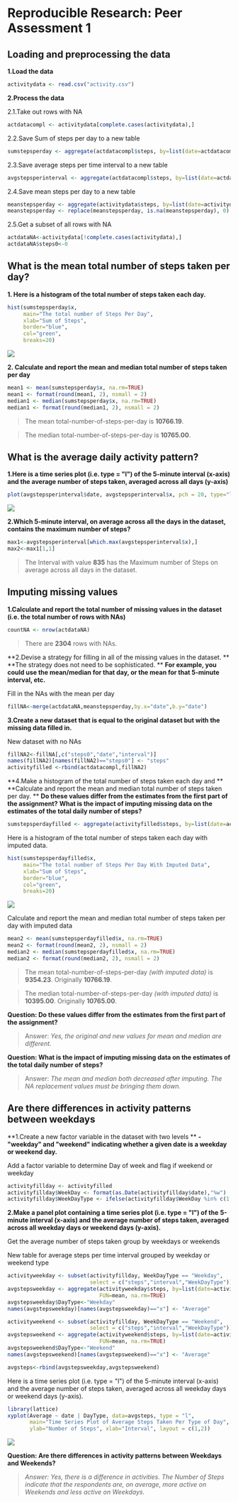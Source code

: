 # Reproducible Research: Peer Assessment 1




## Loading and preprocessing the data

**1.Load the data**


```r
activitydata <- read.csv("activity.csv")
```

**2.Process the data**

2.1.Take out rows with NA

```r
actdatacompl <- activitydata[complete.cases(activitydata),]
```

2.2.Save Sum of steps per day to a new table

```r
sumstepsperday <- aggregate(actdatacompl$steps, by=list(date=actdatacompl$date), FUN=sum, na.rm=TRUE)
```

2.3.Save average steps per time interval to a new table

```r
avgstepsperinterval <- aggregate(actdatacompl$steps, by=list(date=actdatacompl$interval), FUN=mean, na.rm=TRUE)
```

2.4.Save mean steps per day to a new table

```r
meanstepsperday <- aggregate(activitydata$steps, by=list(date=activitydata$date), FUN=mean, na.rm=TRUE)
meanstepsperday <- replace(meanstepsperday, is.na(meanstepsperday), 0)
```

2.5.Get a subset of all rows with NA

```r
actdataNA<-activitydata[!complete.cases(activitydata),]
actdataNA$steps0<-0
```

## What is the mean total number of steps taken per day?

**1. Here is a histogram of the total number of steps taken each day.**


```r
hist(sumstepsperday$x, 
     main="The total number of Steps Per Day", 
     xlab="Sum of Steps", 
     border="blue", 
     col="green",
     breaks=20)
```

![](PA1_template_files/figure-html/histstepsperday-1.png)<!-- -->

**2. Calculate and report the mean and median total number of steps taken per day**

```r
mean1 <- mean(sumstepsperday$x, na.rm=TRUE)
mean1 <- format(round(mean1, 2), nsmall = 2)
median1 <- median(sumstepsperday$x, na.rm=TRUE)
median1 <- format(round(median1, 2), nsmall = 2)
```

> The mean total-number-of-steps-per-day is **10766.19**. 

> The median total-number-of-steps-per-day is **10765.00**.


## What is the average daily activity pattern?

**1.Here is a time series plot (i.e. type = "l") of the 5-minute interval (x-axis)**
**and the average number of steps taken, averaged across all days (y-axis)**


```r
plot(avgstepsperinterval$date, avgstepsperinterval$x, pch = 20, type="l", xlab="Interval", ylab = "Average Number of Steps Taken", main="Average Number of Steps Taken Per Time Interval")
```

![](PA1_template_files/figure-html/plotavgstepsperinterval-1.png)<!-- -->

**2.Which 5-minute interval, on average across all the days in the dataset, contains the maximum number of steps?**


```r
max1<-avgstepsperinterval[which.max(avgstepsperinterval$x),]
max2<-max1[1,1]
```

> The Interval with value **835** has the Maximum number of Steps on average across all days in the dataset.



## Imputing missing values

**1.Calculate and report the total number of missing values in the dataset (i.e. the total number of rows with NAs)**


```r
countNA <- nrow(actdataNA)
```


> There are **2304** rows with NAs.



**2.Devise a strategy for filling in all of the missing values in the dataset. **
**The strategy does not need to be sophisticated. **
**For example, you could use the mean/median for that day, or the mean for that 5-minute interval, etc.**


Fill in the NAs with the mean per day

```r
fillNA<-merge(actdataNA,meanstepsperday,by.x="date",b.y="date")
```


**3.Create a new dataset that is equal to the original dataset but with the missing data filled in.**

New dataset with no NAs

```r
fillNA2<-fillNA[,c("steps0","date","interval")]
names(fillNA2)[names(fillNA2)=="steps0"] <- "steps"
activityfilled <-rbind(actdatacompl,fillNA2)
```



**4.Make a histogram of the total number of steps taken each day and **
**Calculate and report the mean and median total number of steps taken per day. **
**Do these values differ from the estimates from the first part of the assignment?**
**What is the impact of imputing missing data on the estimates of the total daily number of steps?**



```r
sumstepsperdayfilled <- aggregate(activityfilled$steps, by=list(date=activityfilled$date), FUN=sum, na.rm=TRUE)
```

Here is a histogram of the total number of steps taken each day with imputed data.

```r
hist(sumstepsperdayfilled$x, 
     main="The total number of Steps Per Day With Imputed Data", 
     xlab="Sum of Steps", 
     border="blue", 
     col="green",
     breaks=20)
```

![](PA1_template_files/figure-html/histstepsperdayfiled-1.png)<!-- -->


Calculate and report the mean and median total number of steps taken per day with imputed data


```r
mean2 <- mean(sumstepsperdayfilled$x, na.rm=TRUE)
mean2 <- format(round(mean2, 2), nsmall = 2)
median2 <- median(sumstepsperdayfilled$x, na.rm=TRUE)
median2 <- format(round(median2, 2), nsmall = 2)
```


> The mean total-number-of-steps-per-day *(with imputed data)* is **9354.23**. Originally **10766.19**.  

> The median total-number-of-steps-per-day *(with imputed data)* is **10395.00**. Originally **10765.00**. 



**Question: Do these values differ from the estimates from the first part of the assignment?**

> Answer: *Yes, the original and new values for mean and median are different.*


**Question: What is the impact of imputing missing data on the estimates of the total daily number of steps?**

> Answer: *The mean and median both decreased after imputing.  The NA replacement values must be bringing them down.*



## Are there differences in activity patterns between weekdays 


**1.Create a new factor variable in the dataset with two levels **
**- "weekday" and "weekend" indicating whether a given date is a weekday or weekend day.**

Add a factor variable to determine Day of week and flag if weekend or weekday


```r
activityfillday <- activityfilled
activityfillday$WeekDay <- format(as.Date(activityfillday$date),"%w")
activityfillday$WeekDayType <- ifelse(activityfillday$WeekDay %in% c(1,2,3,4,5),"Weekday", "Weekend")
```


**2.Make a panel plot containing a time series plot (i.e. type = "l") of the**
**5-minute interval (x-axis) and the average number of steps taken, averaged**
**across all weekday days or weekend days (y-axis).**


Get the average number of steps taken group by weekdays or weekends

New table for average steps per time interval grouped by weekday or weekend type


```r
activityweekday <- subset(activityfillday, WeekDayType == "Weekday", 
                          select = c("steps","interval","WeekDayType"))
avgstepsweekday <- aggregate(activityweekday$steps, by=list(date=activityweekday$interval), 
                             FUN=mean, na.rm=TRUE)
avgstepsweekday$DayType<-"Weekday"
names(avgstepsweekday)[names(avgstepsweekday)=="x"] <- "Average"

activityweekend <- subset(activityfillday, WeekDayType == "Weekend", 
                          select = c("steps","interval","WeekDayType"))
avgstepsweekend <- aggregate(activityweekend$steps, by=list(date=activityweekend$interval), 
                             FUN=mean, na.rm=TRUE)
avgstepsweekend$DayType<-"Weekend"
names(avgstepsweekend)[names(avgstepsweekend)=="x"] <- "Average"

avgsteps<-rbind(avgstepsweekday,avgstepsweekend)
```

Here is a time series plot (i.e. type = "l") of the 5-minute interval (x-axis) and the average number of steps taken, averaged across all weekday days or weekend days (y-axis).


```r
library(lattice)
xyplot(Average ~ date | DayType, data=avgsteps, type = "l", 
       main="Time Series Plot of Average Steps Taken Per Type of Day", 
       ylab="Number of Steps", xlab="Interval", layout = c(1,2))
```

![](PA1_template_files/figure-html/plotavgstepsbydaytype-1.png)<!-- -->


**Question: Are there differences in activity patterns between Weekdays and Weekends?**

> *Answer:  Yes, there is a difference in activities.  The Number of Steps indicate that the respondents are, on average, more active on Weekends and less active on Weekdays.*




